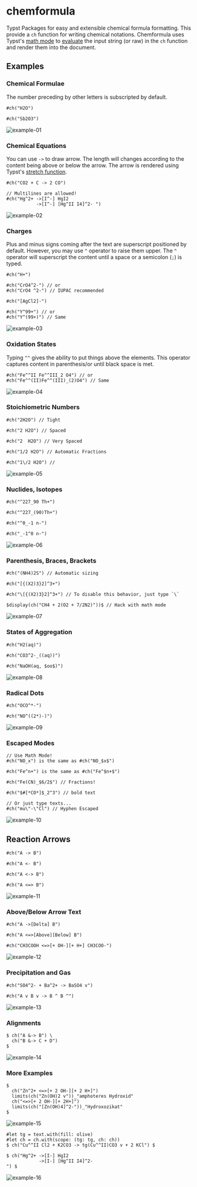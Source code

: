 # chemformula
Typst Packages for easy and extensible chemical formula formatting.
This provide a `ch` function for writing chemical notations. 
Chemformula uses Typst's [math mode](https://typst.app/docs/reference/math/) to [evaluate](https://typst.app/docs/reference/foundations/eval/) the input string (or raw) in the `ch` function and render them into the document. 

## Examples 

### Chemical Formulae
The number preceding by other letters is subscripted by default.
```typ
#ch("H2O")

#ch("Sb2O3")
```
<img alt="example-01" src="https://github.com/user-attachments/assets/17373f66-373d-49ed-b497-16241df870c4" />

### Chemical Equations
You can use `->` to draw arrow. The length will changes according to the content being above or below the arrow. The arrow is rendered using Typst's [stretch function](https://typst.app/docs/reference/math/stretch/).
```typ
#ch("CO2 + C -> 2 CO")

// Multilines are allowed!
#ch("Hg^2+ ->[I^-] HgI2
           ->[I^-] [Hg^II I4]^2- ")
```
<img alt="example-02" src="https://github.com/user-attachments/assets/c986a131-9765-4118-9cc9-303ce88d0c16" />

### Charges
Plus and minus signs coming after the text are superscript positioned by default. However, you may use `^` operator to raise them upper. The `^` operator will superscript the content until a space or a semicolon (`;`) is typed.
```typ
#ch("H+")

#ch("CrO4^2-") // or 
#ch("CrO4 ^2-") // IUPAC recommended

#ch("[AgCl2]-")

#ch("Y^99+") // or
#ch("Y^(99+)") // Same
```
<img alt="example-03" src="https://github.com/user-attachments/assets/733f34c4-b12e-4c58-a569-897b6f37dd99" />

### Oxidation States 
Typing `^^` gives the ability to put things above the elements. This operator captures content in parenthesis/or until black space is met.
```typ
#ch("Fe^^II Fe^^III_2 O4") // or 
#ch("Fe^^(II)Fe^^(III)_(2)O4") // Same
```
<img alt="example-04" src="https://github.com/user-attachments/assets/998bb37f-5368-41f6-b847-676a946af992" />

### Stoichiometric Numbers 
```typ
#ch("2H2O") // Tight 

#ch("2 H2O") // Spaced 

#ch("2  H2O") // Very Spaced 

#ch("1/2 H2O") // Automatic Fractions 

#ch("1\/2 H2O") // 
```
<img  alt="example-05" src="https://github.com/user-attachments/assets/9713350a-43db-416d-8bc7-52ca6a48ae6a" />

### Nuclides, Isotopes 
```typ
#ch("^227_90 Th+")

#ch("^227_(90)Th+")

#ch("^0_-1 n-")

#ch("_-1^0 n-")
```
<img  alt="example-06" src="https://github.com/user-attachments/assets/f09940cb-58db-4a9d-a90c-f9d629f369d4" />

### Parenthesis, Braces, Brackets
```typ
#ch("(NH4)2S") // Automatic sizing 

#ch("[{(X2)3}2]^3+") 

#ch("\[{(X2)3}2]^3+") // To disable this behavior, just type `\`

$display(ch("CH4 + 2(O2 + 7/2N2)"))$ // Hack with math mode
```
<img  alt="example-07" src="https://github.com/user-attachments/assets/37520c8e-d760-406a-9e95-9ac9e870a193" />

### States of Aggregation 
```typ
#ch("H2(aq)")

#ch("CO3^2-_((aq))")

#ch("NaOH(aq, $oo$)")
```
<img alt="example-08" src="https://github.com/user-attachments/assets/a73906d3-2fec-47f7-8573-be5919a43c06" />


### Radical Dots 
```typ
#ch("OCO^*-")

#ch("NO^((2*)-)")
```
<img alt="example-09" src="https://github.com/user-attachments/assets/81bd6016-e607-44a0-80c9-c1d9dd58dafe" />

### Escaped Modes
```typ
// Use Math Mode!
#ch("NO_x") is the same as #ch("NO_$x$")

#ch("Fe^n+") is the same as #ch("Fe^$n+$")

#ch("Fe(CN)_$6/2$") // Fractions!

#ch("$#[*CO*]$_2^3") // bold text 

// Or just type texts...
#ch("mu\"-\"Cl") // Hyphen Escaped
```
<img alt="example-10" src="https://github.com/user-attachments/assets/c8f04a9f-8969-431f-84b8-390a7323b192" />

## Reaction Arrows 
```typ
#ch("A -> B")

#ch("A <- B")

#ch("A <-> B")

#ch("A <=> B")
```
<img  alt="example-11" src="https://github.com/user-attachments/assets/b75faaf3-ca93-467e-b6c6-6303c29da129" />

### Above/Below Arrow Text 
```typ
#ch("A ->[Delta] B")

#ch("A <=>[Above][Below] B")

#ch("CH3COOH <=>[+ OH-][+ H+] CH3COO-")
```
<img alt="example-12" src="https://github.com/user-attachments/assets/34d651ce-e4c3-4933-833e-d3b36e33bcb8" />

### Precipitation and Gas 
```typ
#ch("SO4^2- + Ba^2+ -> BaSO4 v")

#ch("A v B v -> B ^ B ^")
```
<img  alt="example-13" src="https://github.com/user-attachments/assets/f52e47bb-ed98-487b-a525-ca3f567de329" />

### Alignments
```typ
$ ch("A &-> B") \
  ch("B &-> C + D")
$
```
<img  alt="example-14" src="https://github.com/user-attachments/assets/9bf7f6a3-92bf-40b8-a9fc-20a178b10bcd" />

### More Examples 
```typ
$  
  ch("Zn^2+ <=>[+ 2 OH-][+ 2 H+]")
  limits(ch("Zn(OH)2 v"))_"amphoteres Hydroxid"
  ch("<=>[+ 2 OH-][+ 2H+]")
  limits(ch("[Zn(OH)4]^2-"))_"Hydroxozikat"
$
```
<img alt="example-15" src="https://github.com/user-attachments/assets/4da96416-ec73-4100-af90-23610ac7b3b1" />

```typ
#let tg = text.with(fill: olive)
#let ch = ch.with(scope: (tg: tg, ch: ch))
$ ch("Cu^^II Cl2 + K2CO3 -> tg(Cu^^II)CO3 v + 2 KCl") $

$ ch("Hg^2+ ->[I-] HgI2
            ->[I-] [Hg^II I4]^2-
") $
```
<img alt="example-16" src="https://github.com/user-attachments/assets/a870ad91-612e-471f-8bf6-ea8211311e08" />

